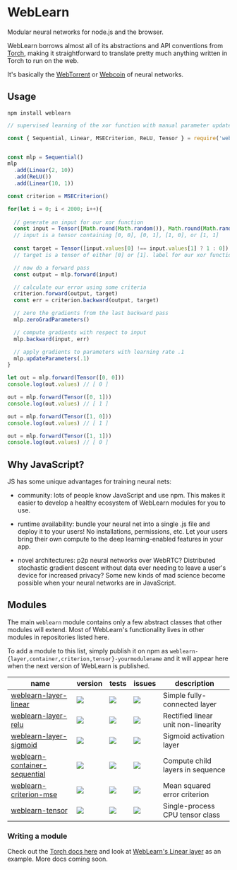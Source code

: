 # WebLearn

Modular neural networks for node.js and the browser.

WebLearn borrows almost all of its abstractions and API conventions from [Torch], making it straightforward to translate pretty much anything written in Torch to run on the web.

It's basically the [WebTorrent] or [Webcoin] of neural networks.

## Usage

```
npm install weblearn
```

```js
// supervised learning of the xor function with manual parameter updates

const { Sequential, Linear, MSECriterion, ReLU, Tensor } = require('weblearn')


const mlp = Sequential()
mlp
  .add(Linear(2, 10))
  .add(ReLU())
  .add(Linear(10, 1))

const criterion = MSECriterion()

for(let i = 0; i < 2000; i++){
  
  // generate an input for our xor function
  const input = Tensor([Math.round(Math.random()), Math.round(Math.random())])
  // input is a tensor containing [0, 0], [0, 1], [1, 0], or [1, 1]
  
  const target = Tensor([input.values[0] !== input.values[1] ? 1 : 0])
  // target is a tensor of either [0] or [1]. label for our xor function.

  // now do a forward pass
  const output = mlp.forward(input)

  // calculate our error using some criteria
  criterion.forward(output, target)
  const err = criterion.backward(output, target)

  // zero the gradients from the last backward pass
  mlp.zeroGradParameters()

  // compute gradients with respect to input
  mlp.backward(input, err)

  // apply gradients to parameters with learning rate .1
  mlp.updateParameters(.1)
}

let out = mlp.forward(Tensor([0, 0]))
console.log(out.values) // [ 0 ]

out = mlp.forward(Tensor([0, 1]))
console.log(out.values) // [ 1 ]

out = mlp.forward(Tensor([1, 0]))
console.log(out.values) // [ 1 ]

out = mlp.forward(Tensor([1, 1]))
console.log(out.values) // [ 0 ]


```

## Why JavaScript?

JS has some unique advantages for training neural nets:

 - community: lots of people know JavaScript and use npm. This makes it easier to develop a healthy ecosystem of WebLearn modules for you to use.

 - runtime availability: bundle your neural net into a single .js file and deploy it to your users! No installations, permissions, etc. Let your users bring their own compute to the deep learning-enabled features in your app.

 - novel architectures: p2p neural networks over WebRTC? Distributed stochastic gradient descent without data ever needing to leave a user's device for increased privacy? Some new  kinds of mad science become possible when your neural networks are in JavaScript.

##  Modules
The main `weblearn` module contains only a few abstract classes that other modules will extend. Most of WebLearn's functionality lives in other modules in repositories listed here.

To add a module to this list, simply publish it on npm as `weblearn-{layer,container,criterion,tensor}-yourmodulename` and it will appear here when the next version of WebLearn is published.


| name | version | tests | issues | description |
|---|---|---|---|---|
| [weblearn-layer-linear][weblearn-layer-linear] | [![][weblearn-layer-linear-ni]][weblearn-layer-linear-nu] | [![][weblearn-layer-linear-ti]][weblearn-layer-linear-tu]|[![][weblearn-layer-linear-ii]][weblearn-layer-linear-iu] | Simple fully-connected layer |
| [weblearn-layer-relu][weblearn-layer-relu] | [![][weblearn-layer-relu-ni]][weblearn-layer-relu-nu] | [![][weblearn-layer-relu-ti]][weblearn-layer-relu-tu]|[![][weblearn-layer-relu-ii]][weblearn-layer-relu-iu] | Rectified linear unit non-linearity |
| [weblearn-layer-sigmoid][weblearn-layer-sigmoid] | [![][weblearn-layer-sigmoid-ni]][weblearn-layer-sigmoid-nu] | [![][weblearn-layer-sigmoid-ti]][weblearn-layer-sigmoid-tu]|[![][weblearn-layer-sigmoid-ii]][weblearn-layer-sigmoid-iu] | Sigmoid activation layer |
| [weblearn-container-sequential][weblearn-container-sequential] | [![][weblearn-container-sequential-ni]][weblearn-container-sequential-nu] | [![][weblearn-container-sequential-ti]][weblearn-container-sequential-tu]|[![][weblearn-container-sequential-ii]][weblearn-container-sequential-iu] | Compute child layers in sequence |
| [weblearn-criterion-mse][weblearn-criterion-mse] | [![][weblearn-criterion-mse-ni]][weblearn-criterion-mse-nu] | [![][weblearn-criterion-mse-ti]][weblearn-criterion-mse-tu]|[![][weblearn-criterion-mse-ii]][weblearn-criterion-mse-iu] | Mean squared error criterion |
| [weblearn-tensor][weblearn-tensor] | [![][weblearn-tensor-ni]][weblearn-tensor-nu] | [![][weblearn-layer-linear-ti]][weblearn-layer-linear-tu]|[![][weblearn-layer-linear-ii]][weblearn-layer-linear-iu] | Single-process CPU tensor class |


[weblearn-layer-linear]: https://github.com/keppel/weblearn-layer-linear
[weblearn-layer-linear-ni]: https://img.shields.io/npm/v/weblearn-layer-linear.svg
[weblearn-layer-linear-nu]: https://www.npmjs.com/package/weblearn-layer-linear
[weblearn-layer-linear-ti]: https://img.shields.io/travis/keppel/weblearn-layer-linear.svg
[weblearn-layer-linear-tu]: https://travis-ci.org/keppel/weblearn-layer-linear
[weblearn-layer-linear-ii]: https://img.shields.io/github/issues-raw/keppel/weblearn-layer-linear.svg
[weblearn-layer-linear-iu]: https://github.com/keppel/weblearn-layer-linear/issues

[weblearn-layer-relu]: https://github.com/keppel/weblearn-layer-relu
[weblearn-layer-relu-ni]: https://img.shields.io/npm/v/weblearn-layer-relu.svg
[weblearn-layer-relu-nu]: https://www.npmjs.com/package/weblearn-layer-relu
[weblearn-layer-relu-ti]: https://img.shields.io/travis/keppel/weblearn-layer-relu.svg
[weblearn-layer-relu-tu]: https://travis-ci.org/keppel/weblearn-layer-relu
[weblearn-layer-relu-ii]: https://img.shields.io/github/issues-raw/keppel/weblearn-layer-relu.svg
[weblearn-layer-relu-iu]: https://github.com/keppel/weblearn-layer-relu/issues

[weblearn-layer-sigmoid]: https://github.com/keppel/weblearn-layer-sigmoid
[weblearn-layer-sigmoid-ni]: https://img.shields.io/npm/v/weblearn-layer-sigmoid.svg
[weblearn-layer-sigmoid-nu]: https://www.npmjs.com/package/weblearn-layer-sigmoid
[weblearn-layer-sigmoid-ti]: https://img.shields.io/travis/keppel/weblearn-layer-sigmoid.svg
[weblearn-layer-sigmoid-tu]: https://travis-ci.org/keppel/weblearn-layer-sigmoid
[weblearn-layer-sigmoid-ii]: https://img.shields.io/github/issues-raw/keppel/weblearn-layer-sigmoid.svg
[weblearn-layer-sigmoid-iu]: https://github.com/keppel/weblearn-layer-sigmoid/issues

[weblearn-container-sequential]: https://github.com/keppel/weblearn-container-sequential
[weblearn-container-sequential-ni]: https://img.shields.io/npm/v/weblearn-container-sequential.svg
[weblearn-container-sequential-nu]: https://www.npmjs.com/package/weblearn-container-sequential
[weblearn-container-sequential-ti]: https://img.shields.io/travis/keppel/weblearn-container-sequential.svg
[weblearn-container-sequential-tu]: https://travis-ci.org/keppel/weblearn-container-sequential
[weblearn-container-sequential-ii]: https://img.shields.io/github/issues-raw/keppel/weblearn-container-sequential.svg
[weblearn-container-sequential-iu]: https://github.com/keppel/weblearn-container-sequential/issues

[weblearn-criterion-mse]: https://github.com/keppel/weblearn-criterion-mse
[weblearn-criterion-mse-ni]: https://img.shields.io/npm/v/weblearn-criterion-mse.svg
[weblearn-criterion-mse-nu]: https://www.npmjs.com/package/weblearn-criterion-mse
[weblearn-criterion-mse-ti]: https://img.shields.io/travis/keppel/weblearn-criterion-mse.svg
[weblearn-criterion-mse-tu]: https://travis-ci.org/keppel/weblearn-criterion-mse
[weblearn-criterion-mse-ii]: https://img.shields.io/github/issues-raw/keppel/weblearn-criterion-mse.svg
[weblearn-criterion-mse-iu]: https://github.com/keppel/weblearn-criterion-mse/issues

[weblearn-tensor]: https://github.com/keppel/weblearn-tensor
[weblearn-tensor-ni]: https://img.shields.io/npm/v/weblearn-tensor.svg
[weblearn-tensor-nu]: https://www.npmjs.com/package/weblearn-tensor
[weblearn-tensor-ti]: https://img.shields.io/travis/keppel/weblearn-tensor.svg
[weblearn-tensor-tu]: https://travis-ci.org/keppel/weblearn-tensor
[weblearn-tensor-ii]: https://img.shields.io/github/issues-raw/keppel/weblearn-tensor.svg
[weblearn-tensor-iu]: https://github.com/keppel/weblearn-tensor/issues

### Writing a module

Check out the [Torch docs here](https://github.com/torch/nn/blob/master/doc/module.md) and look at [WebLearn's Linear layer](https://github.com/keppel/weblearn-layer-linear) as an example. More docs coming soon.

[Torch]: http://torch.ch/docs/package-docs.html
[WebTorrent]: https://github.com/feross/webtorrent
[Webcoin]: https://github.com/mappum/webcoin